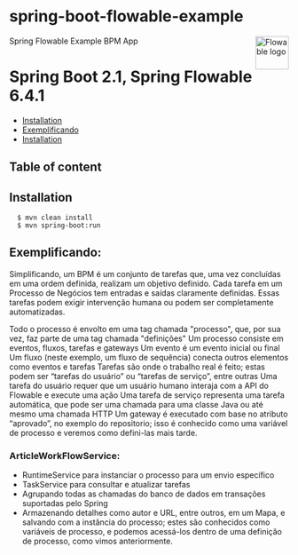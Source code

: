 # spring-boot-flowable-example

<a href="https://www.flowable.org">
    <img src="https://www.flowable.org/img/logo_hero.png" alt="Flowable logo" title="Flowable" align="right" height="60" />
</a>

Spring Flowable Example BPM App

Spring Boot 2.1, Spring Flowable 6.4.1
======================


- [Installation](#installation)
- [Exemplificando](#exemplificando)
- [Installation](#installation)

## Table of content

## Installation


```
  $ mvn clean install 
  $ mvn spring-boot:run

```


## Exemplificando:

Simplificando, um BPM é um conjunto de tarefas que, uma vez concluídas em uma ordem definida, realizam um objetivo definido. Cada tarefa em um Processo de Negócios tem entradas e saídas claramente definidas. Essas tarefas podem exigir intervenção humana ou podem ser completamente automatizadas.

Todo o processo é envolto em uma tag chamada "processo", que, por sua vez, faz parte de uma tag chamada "definições"
Um processo consiste em eventos, fluxos, tarefas e gateways
Um evento é um evento inicial ou final
Um fluxo (neste exemplo, um fluxo de sequência) conecta outros elementos como eventos e tarefas
Tarefas são onde o trabalho real é feito; estas podem ser “tarefas do usuário” ou “tarefas de serviço”, entre outras
Uma tarefa do usuário requer que um usuário humano interaja com a API do Flowable e execute uma ação
Uma tarefa de serviço representa uma tarefa automática, que pode ser uma chamada para uma classe Java ou até mesmo uma chamada HTTP
Um gateway é executado com base no atributo “aprovado”, no exemplo do repositorio; isso é conhecido como uma variável de processo e veremos como defini-las mais tarde.

### ArticleWorkFlowService: 
* RuntimeService para instanciar o processo para um envio específico
* TaskService para consultar e atualizar tarefas
* Agrupando todas as chamadas do banco de dados em transações suportadas pelo Spring
* Armazenando detalhes como autor e URL, entre outros, em um Mapa, e salvando com a instância do processo; estes são conhecidos como variáveis ​​de processo, e podemos acessá-los dentro de uma definição de processo, como vimos anteriormente.






